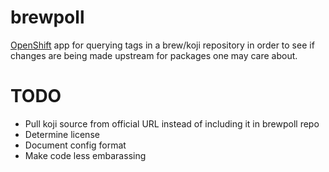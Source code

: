 # brewpoll #

[OpenShift][OpenShift] app for querying tags in a brew/koji repository in order to
see if changes are being made upstream for packages one may care
about.

[OpenShift]: http://www.openshift.com/ "OpenShift"


# TODO #

* Pull koji source from official URL instead of including it in
  brewpoll repo
* Determine license
* Document config format
* Make code less embarassing
